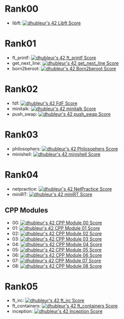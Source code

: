 # Rank00
- libft:
[![dhubleur's 42 Libft Score](https://badge42.vercel.app/api/v2/cl17mmix8000609mjfyxevavs/project/2415434)](https://github.com/JaeSeoKim/badge42)
# Rank01
- ft_printf:
[![dhubleur's 42 ft_printf Score](https://badge42.vercel.app/api/v2/cl17mmix8000609mjfyxevavs/project/2425726)](https://github.com/JaeSeoKim/badge42)
- get_next_line:
[![dhubleur's 42 get_next_line Score](https://badge42.vercel.app/api/v2/cl17mmix8000609mjfyxevavs/project/2425728)](https://github.com/JaeSeoKim/badge42)
- born2beroot:
[![dhubleur's 42 Born2beroot Score](https://badge42.vercel.app/api/v2/cl17mmix8000609mjfyxevavs/project/2425729)](https://github.com/JaeSeoKim/badge42)
# Rank02
- fdf:
[![dhubleur's 42 FdF Score](https://badge42.vercel.app/api/v2/cl17mmix8000609mjfyxevavs/project/2432152)](https://github.com/JaeSeoKim/badge42)
- minitalk:
[![dhubleur's 42 minitalk Score](https://badge42.vercel.app/api/v2/cl17mmix8000609mjfyxevavs/project/2432153)](https://github.com/JaeSeoKim/badge42)
- push_swap:
[![dhubleur's 42 push_swap Score](https://badge42.vercel.app/api/v2/cl17mmix8000609mjfyxevavs/project/2432154)](https://github.com/JaeSeoKim/badge42)
# Rank03
- philosophers:
[![dhubleur's 42 Philosophers Score](https://badge42.vercel.app/api/v2/cl17mmix8000609mjfyxevavs/project/2454471)](https://github.com/JaeSeoKim/badge42)
- minishell:
[![dhubleur's 42 minishell Score](https://badge42.vercel.app/api/v2/cl17mmix8000609mjfyxevavs/project/2454470)](https://github.com/JaeSeoKim/badge42)
# Rank04
- netpractice:
[![dhubleur's 42 NetPractice Score](https://badge42.vercel.app/api/v2/cl17mmix8000609mjfyxevavs/project/2570109)](https://github.com/JaeSeoKim/badge42)
- miniRT:
[![dhubleur's 42 miniRT Score](https://badge42.vercel.app/api/v2/cl17mmix8000609mjfyxevavs/project/2590889)](https://github.com/JaeSeoKim/badge42)
## CPP Modules
- 00:
[![dhubleur's 42 CPP Module 00 Score](https://badge42.vercel.app/api/v2/cl17mmix8000609mjfyxevavs/project/2570107)](https://github.com/JaeSeoKim/badge42)
- 01:
[![dhubleur's 42 CPP Module 01 Score](https://badge42.vercel.app/api/v2/cl17mmix8000609mjfyxevavs/project/2570775)](https://github.com/JaeSeoKim/badge42)
- 02:
[![dhubleur's 42 CPP Module 02 Score](https://badge42.vercel.app/api/v2/cl17mmix8000609mjfyxevavs/project/2573818)](https://github.com/JaeSeoKim/badge42)
- 03:
[![dhubleur's 42 CPP Module 03 Score](https://badge42.vercel.app/api/v2/cl17mmix8000609mjfyxevavs/project/2574199)](https://github.com/JaeSeoKim/badge42)
- 04:
[![dhubleur's 42 CPP Module 04 Score](https://badge42.vercel.app/api/v2/cl17mmix8000609mjfyxevavs/project/2575031)](https://github.com/JaeSeoKim/badge42)
- 05:
[![dhubleur's 42 CPP Module 05 Score](https://badge42.vercel.app/api/v2/cl17mmix8000609mjfyxevavs/project/2585130)](https://github.com/JaeSeoKim/badge42)
- 06:
[![dhubleur's 42 CPP Module 06 Score](https://badge42.vercel.app/api/v2/cl17mmix8000609mjfyxevavs/project/2585237)](https://github.com/JaeSeoKim/badge42)
- 07:
[![dhubleur's 42 CPP Module 07 Score](https://badge42.vercel.app/api/v2/cl17mmix8000609mjfyxevavs/project/2585419)](https://github.com/JaeSeoKim/badge42)
- 08:
[![dhubleur's 42 CPP Module 08 Score](https://badge42.vercel.app/api/v2/cl17mmix8000609mjfyxevavs/project/2585578)](https://github.com/JaeSeoKim/badge42)
# Rank05
- ft_irc:
[![dhubleur's 42 ft_irc Score](https://badge42.vercel.app/api/v2/cl17mmix8000609mjfyxevavs/project/2863702)](https://github.com/JaeSeoKim/badge42)
- ft_containers:
[![dhubleur's 42 ft_containers Score](https://badge42.vercel.app/api/v2/cl17mmix8000609mjfyxevavs/project/2863700)](https://github.com/JaeSeoKim/badge42)
- inception:
[![dhubleur's 42 Inception Score](https://badge42.vercel.app/api/v2/cl17mmix8000609mjfyxevavs/project/2863699)](https://github.com/JaeSeoKim/badge42)

